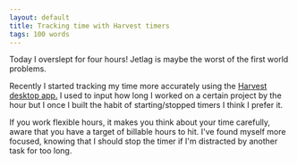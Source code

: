 ```yaml
---
layout: default
title: Tracking time with Harvest timers
tags: 100 words
---
```


Today I overslept for four hours! Jetlag is maybe the worst of the first world problems. 

Recently I started tracking my time more accurately using the [Harvest desktop app.](https://www.getharvest.com/) I used to input how long I worked on a certain project by the hour but I once I built the habit of starting/stopped timers I think I prefer it.

If you work flexible hours, it makes you think about your time carefully, aware that you have a target of billable hours to hit. I've found myself more focused, knowing that I should stop the timer if I'm distracted by another task for too long.
